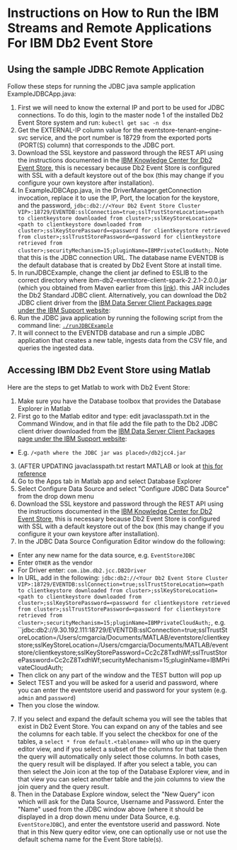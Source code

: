 # Instructions on How to Run the IBM Streams and Remote Applications For IBM Db2 Event Store

## Using the sample JDBC Remote Application

Follow these steps for running the JDBC java sample application ExampleJDBCApp.java:
1. First we will need to know the external IP and port to be used for JDBC connections. To do this, login to the master node 1 of the installed Db2 Event Store system and run: `kubectl get sac -n dsx`
2. Get the EXTERNAL-IP column value for the eventstore-tenant-engine-svc service, and the port number is 18729 from the exported ports (PORT(S) column) that corresponds to the JDBC port.
3. Download the SSL keystore and password through the REST API using the instructions documented in the [IBM Knowledge Center for Db2 Event Store](https://www.ibm.com/support/knowledgecenter/en/SSGNPV_2.0.0/develop/rest-api.html), this is necessary because Db2 Event Store is configured with SSL with a default keystore out of the box (this may change if you configure your own keystore after installation).
4. In ExampleJDBCApp.java, in the DriverManager.getConnection invocation, replace it to use the IP, Port, the location for the keystore, and the password, `jdbc:db2://<Your Db2 Event Store Cluster VIP>:18729/EVENTDB:sslConnection=true;sslTrustStoreLocation=<path to clientkeystore downloaded from cluster>;sslKeyStoreLocation=<path to clientkeystore downloaded from cluster>;sslKeyStorePassword=<password for clientkeystore retrieved from cluster>;sslTrustStorePassword=<password for clientkeystore retrieved from cluster>;securityMechanism=15;pluginName=IBMPrivateCloudAuth;`. Note that this is the JDBC connection URL. The database name EVENTDB is the default database that is created by Db2 Event Store at install time.
5. In runJDBCExample, change the client jar defined to ESLIB to the correct directory where ibm-db2-eventstore-client-spark-2.2.1-2.0.0.jar (which you obtained from Maven earlier from this [link](https://mvnrepository.com/artifact/com.ibm.event/ibm-db2-eventstore-client-spark-2.2.1)). this JAR includes the Db2 Standard JDBC client. Alternatively, you can download the Db2 JDBC client driver from the [IBM Data Server Client Packages page under the IBM Support website](https://www-01.ibm.com/support/docview.wss?uid=swg21385217):
6. Run the JDBC java application by running the following script from the command line: [`./runJDBCExample`](runJDBCExample)
7. It will connect to the EVENTDB database and run a simple JDBC application that creates a new table, ingests data from the CSV file, and queries the ingested data.

## Accessing IBM Db2 Event Store using Matlab

Here are the steps to get Matlab to work with Db2 Event Store:
1. Make sure you have the Database toolbox that provides the Database Explorer in Matlab
2. First go to the Matlab editor and type: edit javaclasspath.txt in the Command Window, and in that file add the file path to the Db2 JDBC client driver downloaded from the [IBM Data Server Client Packages page under the IBM Support website](https://www-01.ibm.com/support/docview.wss?uid=swg21385217):
  * E.g. `/<path where the JDBC jar was placed>/db2jcc4.jar`
3. (AFTER UPDATING javaclasspath.txt restart MATLAB or look at [this for reference](https://www.mathworks.com/matlabcentral/answers/103763-why-does-the-contents-of-javaclasspath-txt-not-get-added-to-the-static-class-path-when-i-double-clic)
4. Go to the Apps tab in Matlab app and select Database Explorer
5. Select Configure Data Source and select "Configure JDBC Data Source" from the drop down menu
6. Download the SSL keystore and password through the REST API using the instructions documented in the [IBM Knowledge Center for Db2 Event Store](https://www.ibm.com/support/knowledgecenter/en/SSGNPV_2.0.0/develop/rest-api.html), this is necessary because Db2 Event Store is configured with SSL with a default keystore out of the box (this may change if you configure it your own keystore after installation).
7. In the JDBC Data Source Configuration Editor window do the following:
  * Enter any new name for the data source, e.g. `EventStoreJDBC`
  * Enter `OTHER` as the vendor
  * For Driver enter: `com.ibm.db2.jcc.DB2Driver`
  * In URL, add in the following: `jdbc:db2://<Your Db2 Event Store Cluster VIP>:18729/EVENTDB:sslConnection=true;sslTrustStoreLocation=<path to clientkeystore downloaded from cluster>;sslKeyStoreLocation=<path to clientkeystore downloaded from cluster>;sslKeyStorePassword=<password for clientkeystore retrieved from cluster>;sslTrustStorePassword=<password for clientkeystore retrieved from cluster>;securityMechanism=15;pluginName=IBMPrivateCloudAuth;`, e.g. ``jdbc:db2://9.30.192.111:18729/EVENTDB:sslConnection=true;sslTrustStoreLocation=/Users/cmgarcia/Documents/MATLAB/eventstore/clientkeystore;sslKeyStoreLocation=/Users/cmgarcia/Documents/MATLAB/eventstore/clientkeystore;sslKeyStorePassword=Cc2cZ8TxdhWf;sslTrustStorePassword=Cc2cZ8TxdhWf;securityMechanism=15;pluginName=IBMPrivateCloudAuth;
  * Then click on any part of the window and the TEST button will pop up
  * Select TEST and you will be asked for a userid and password, where you can enter the eventstore userid and password for your system (e.g. `admin` and `password`)
  * Then you close the window. 
7. If you select and expand the default schema you will see the tables that exist in Db2 Event Store. You can expand on any of the tables and see the columns for each table. If you select the checkbox for one of the tables, a `select * from default.<tablename>` will who up in the query editor view, and if you select a subset of the columns for that table then the query will automatically only select those columns. In both cases, the query result will be displayed. If after you select a table, you can then select the Join icon at the top of the Database Explorer view, and in that view you can select another table and the join columns to view the join query and the query result.
8. Then in the Database Explore window, select the "New Query" icon which will ask for the Data Source, Username and Password. Enter the "Name" used from the JDBC window above (where it should be displayed in a drop down menu under Data Source, e.g. `EventStoreJDBC`), and enter the eventstore userid and password. Note that in this New query editor view, one can optionally use or not use the default schema name for the Event Store table(s).
